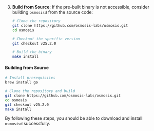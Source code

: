 
3. **Build from Source**:
   If the pre-built binary is not accessible, consider building `osmosisd` from the source code:
   ```sh
   # Clone the repository
   git clone https://github.com/osmosis-labs/osmosis.git
   cd osmosis

   # Checkout the specific version
   git checkout v25.2.0

   # Build the binary
   make install
   ```


#### Building from Source
```sh
# Install prerequisites
brew install go

# Clone the repository and build
git clone https://github.com/osmosis-labs/osmosis.git
cd osmosis
git checkout v25.2.0
make install
```

By following these steps, you should be able to download and install `osmosisd` successfully.